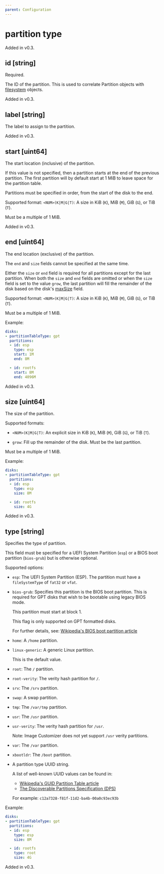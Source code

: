 ```yaml
---
parent: Configuration
---
```


# partition type

Added in v0.3.

## id [string]

Required.

The ID of the partition.
This is used to correlate Partition objects with [filesystem](./filesystem.md)
objects.

Added in v0.3.

## label [string]

The label to assign to the partition.

Added in v0.3.

## start [uint64]

The start location (inclusive) of the partition.

If this value is not specified, then a partition starts at the end of the previous
partition.
The first partition will by default start at 1 MiB to leave space for the partition
table.

Partitions must be specified in order, from the start of the disk to the end.

Supported format: `<NUM>(K|M|G|T)`: A size in KiB (`K`), MiB (`M`), GiB (`G`), or TiB
(`T`).

Must be a multiple of 1 MiB.

Added in v0.3.

## end [uint64]

The end location (exclusive) of the partition.

The `end` and `size` fields cannot be specified at the same time.

Either the `size` or `end` field is required for all partitions except for the last
partition.
When both the `size` and `end` fields are omitted or when the `size` field is set to the
value `grow`, the last partition will fill the remainder of the disk based on the disk's
[maxSize](./disk.md#maxsize-uint64) field.

Supported format: `<NUM>(K|M|G|T)`: A size in KiB (`K`), MiB (`M`), GiB (`G`), or TiB
(`T`).

Must be a multiple of 1 MiB.

Example:

```yaml
disks:
- partitionTableType: gpt
  partitions:
  - id: esp
    type: esp
    start: 1M
    end: 8M

  - id: rootfs
    start: 8M
    end: 4096M
```

Added in v0.3.

## size [uint64]

The size of the partition.

Supported formats:

- `<NUM>(K|M|G|T)`: An explicit size in KiB (`K`), MiB (`M`), GiB (`G`), or TiB (`T`).

- `grow`: Fill up the remainder of the disk. Must be the last partition.

Must be a multiple of 1 MiB.

Example:

```yaml
disks:
- partitionTableType: gpt
  partitions:
  - id: esp
    type: esp
    size: 8M

  - id: rootfs
    size: 4G
```

Added in v0.3.

## type [string]

Specifies the type of partition.

This field must be specified for a UEFI System Partition (`esp`) or a BIOS boot
partition (`bios-grub`) but is otherwise optional.

Supported options:

- `esp`: The UEFI System Partition (ESP).
  The partition must have a `fileSystemType` of `fat32` or `vfat`.

- `bios-grub`: Specifies this partition is the BIOS boot partition.
  This is required for GPT disks that wish to be bootable using legacy BIOS mode.

  This partition must start at block 1.

  This flag is only supported on GPT formatted disks.

  For further details, see: [Wikipedia's BIOS boot partition article](https://en.wikipedia.org/wiki/BIOS_boot_partition)

- `home`: A `/home` partition.

- `linux-generic`: A generic Linux partition.

  This is the default value.

- `root`: The `/` partition.

- `root-verity`: The verity hash partition for `/`.

- `srv`: The `/srv` partition.

- `swap`: A swap partition.

- `tmp`: The `/var/tmp` partition.

- `usr`: The `/usr` partition.

- `usr-verity`: The verity hash partition for `/usr`.

  Note: Image Customizer does not yet support `/usr` verity partitions.

- `var`: The `/var` partition.

- `xbootldr`: The `/boot` partition.

- A partition type UUID string.

  A list of well-known UUID values can be found in:
  
  - [Wikipedia's GUID Partition Table article](https://en.wikipedia.org/wiki/GUID_Partition_Table#Partition_type_GUIDs)
  - [The Discoverable Partitions Specification (DPS)](https://uapi-group.org/specifications/specs/discoverable_partitions_specification/#defined-partition-type-uuids)

  For example: `c12a7328-f81f-11d2-ba4b-00a0c93ec93b`

Example:

```yaml
disks:
- partitionTableType: gpt
  partitions:
  - id: esp
    type: esp
    size: 8M

  - id: rootfs
    type: root
    size: 4G
```

Added in v0.3.
